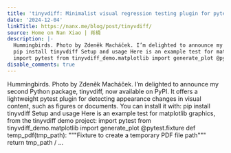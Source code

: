 ```yaml
---
title: 'tinyvdiff: Minimalist visual regression testing plugin for pytest'
date: '2024-12-04'
linkTitle: https://nanx.me/blog/post/tinyvdiff/
source: Home on Nan Xiao | 肖楠
description: |-
  Hummingbirds. Photo by Zdeněk Macháček. I’m delighted to announce my second Python package, tinyvdiff, now available on PyPI. It offers a lightweight pytest plugin for detecting appearance changes in visual content, such as figures or documents. You can install it with:
  pip install tinyvdiff Setup and usage Here is an example test for matplotlib graphics, from the tinyvdiff demo project:
  import pytest from tinyvdiff_demo.matplotlib import generate_plot @pytest.fixture def temp_pdf(tmp_path): &quot;&quot;&quot;Fixture to create a temporary PDF file path&quot;&quot;&quot; return tmp_path / ...
disable_comments: true
---
```

Hummingbirds. Photo by Zdeněk Macháček. I’m delighted to announce my second Python package, tinyvdiff, now available on PyPI. It offers a lightweight pytest plugin for detecting appearance changes in visual content, such as figures or documents. You can install it with:
pip install tinyvdiff Setup and usage Here is an example test for matplotlib graphics, from the tinyvdiff demo project:
import pytest from tinyvdiff_demo.matplotlib import generate_plot @pytest.fixture def temp_pdf(tmp_path): &quot;&quot;&quot;Fixture to create a temporary PDF file path&quot;&quot;&quot; return tmp_path / ...